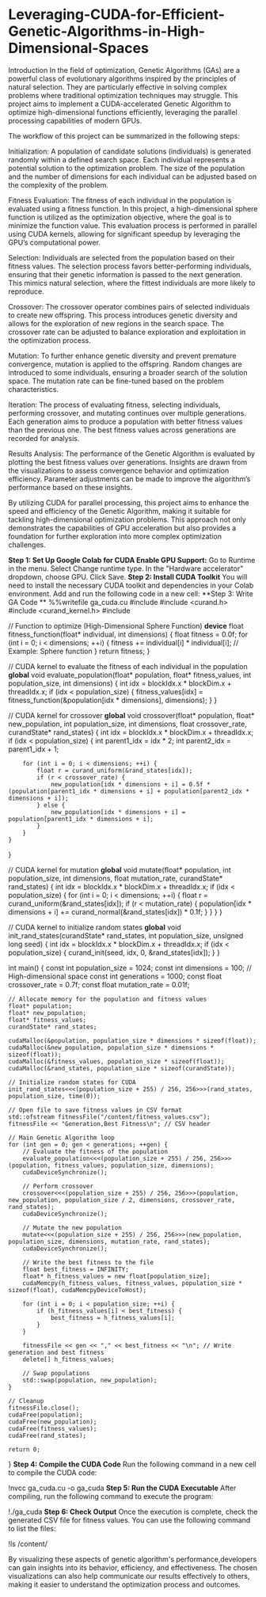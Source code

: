 # Leveraging-CUDA-for-Efficient-Genetic-Algorithms-in-High-Dimensional-Spaces

Introduction
In the field of optimization, Genetic Algorithms (GAs) are a powerful class of evolutionary algorithms inspired by the principles of natural selection. They are particularly effective in solving complex problems where traditional optimization techniques may struggle. This project aims to implement a CUDA-accelerated Genetic Algorithm to optimize high-dimensional functions efficiently, leveraging the parallel processing capabilities of modern GPUs.

The workflow of this project can be summarized in the following steps:

Initialization: A population of candidate solutions (individuals) is generated randomly within a defined search space. Each individual represents a potential solution to the optimization problem. The size of the population and the number of dimensions for each individual can be adjusted based on the complexity of the problem.

Fitness Evaluation: The fitness of each individual in the population is evaluated using a fitness function. In this project, a high-dimensional sphere function is utilized as the optimization objective, where the goal is to minimize the function value. This evaluation process is performed in parallel using CUDA kernels, allowing for significant speedup by leveraging the GPU’s computational power.

Selection: Individuals are selected from the population based on their fitness values. The selection process favors better-performing individuals, ensuring that their genetic information is passed to the next generation. This mimics natural selection, where the fittest individuals are more likely to reproduce.

Crossover: The crossover operator combines pairs of selected individuals to create new offspring. This process introduces genetic diversity and allows for the exploration of new regions in the search space. The crossover rate can be adjusted to balance exploration and exploitation in the optimization process.

Mutation: To further enhance genetic diversity and prevent premature convergence, mutation is applied to the offspring. Random changes are introduced to some individuals, ensuring a broader search of the solution space. The mutation rate can be fine-tuned based on the problem characteristics.

Iteration: The process of evaluating fitness, selecting individuals, performing crossover, and mutating continues over multiple generations. Each generation aims to produce a population with better fitness values than the previous one. The best fitness values across generations are recorded for analysis.

Results Analysis: The performance of the Genetic Algorithm is evaluated by plotting the best fitness values over generations. Insights are drawn from the visualizations to assess convergence behavior and optimization efficiency. Parameter adjustments can be made to improve the algorithm’s performance based on these insights.

By utilizing CUDA for parallel processing, this project aims to enhance the speed and efficiency of the Genetic Algorithm, making it suitable for tackling high-dimensional optimization problems. This approach not only demonstrates the capabilities of GPU acceleration but also provides a foundation for further exploration into more complex optimization challenges.

**Step 1: Set Up Google Colab for CUDA
Enable GPU Support:**
Go to Runtime in the menu.
Select Change runtime type.
In the "Hardware accelerator" dropdown, choose GPU.
Click Save.
**Step 2: Install CUDA Toolkit**
You will need to install the necessary CUDA toolkit and dependencies in your Colab environment. Add and run the following code in a new cell:
**Step 3: Write GA Code **
%%writefile ga_cuda.cu
#include <iostream>
#include <curand.h>
#include <curand_kernel.h>
#include <fstream>

// Function to optimize (High-Dimensional Sphere Function)
__device__ float fitness_function(float* individual, int dimensions) {
    float fitness = 0.0f;
    for (int i = 0; i < dimensions; ++i) {
        fitness += individual[i] * individual[i];  // Example: Sphere function
    }
    return fitness;
}

// CUDA kernel to evaluate the fitness of each individual in the population
__global__ void evaluate_population(float* population, float* fitness_values, int population_size, int dimensions) {
    int idx = blockIdx.x * blockDim.x + threadIdx.x;
    if (idx < population_size) {
        fitness_values[idx] = fitness_function(&population[idx * dimensions], dimensions);
    }
}

// CUDA kernel for crossover
__global__ void crossover(float* population, float* new_population, int population_size, int dimensions, float crossover_rate, curandState* rand_states) {
    int idx = blockIdx.x * blockDim.x + threadIdx.x;
    if (idx < population_size) {
        int parent1_idx = idx * 2;
        int parent2_idx = parent1_idx + 1;

        for (int i = 0; i < dimensions; ++i) {
            float r = curand_uniform(&rand_states[idx]);
            if (r < crossover_rate) {
                new_population[idx * dimensions + i] = 0.5f * (population[parent1_idx * dimensions + i] + population[parent2_idx * dimensions + i]);
            } else {
                new_population[idx * dimensions + i] = population[parent1_idx * dimensions + i];
            }
        }
    }
}

// CUDA kernel for mutation
__global__ void mutate(float* population, int population_size, int dimensions, float mutation_rate, curandState* rand_states) {
    int idx = blockIdx.x * blockDim.x + threadIdx.x;
    if (idx < population_size) {
        for (int i = 0; i < dimensions; ++i) {
            float r = curand_uniform(&rand_states[idx]);
            if (r < mutation_rate) {
                population[idx * dimensions + i] += curand_normal(&rand_states[idx]) * 0.1f;
            }
        }
    }
}

// CUDA kernel to initialize random states
__global__ void init_rand_states(curandState* rand_states, int population_size, unsigned long seed) {
    int idx = blockIdx.x * blockDim.x + threadIdx.x;
    if (idx < population_size) {
        curand_init(seed, idx, 0, &rand_states[idx]);
    }
}

int main() {
    const int population_size = 1024;
    const int dimensions = 100;  // High-dimensional space
    const int generations = 1000;
    const float crossover_rate = 0.7f;
    const float mutation_rate = 0.01f;

    // Allocate memory for the population and fitness values
    float* population;
    float* new_population;
    float* fitness_values;
    curandState* rand_states;

    cudaMalloc(&population, population_size * dimensions * sizeof(float));
    cudaMalloc(&new_population, population_size * dimensions * sizeof(float));
    cudaMalloc(&fitness_values, population_size * sizeof(float));
    cudaMalloc(&rand_states, population_size * sizeof(curandState));

    // Initialize random states for CUDA
    init_rand_states<<<(population_size + 255) / 256, 256>>>(rand_states, population_size, time(0));

    // Open file to save fitness values in CSV format
    std::ofstream fitnessFile("/content/fitness_values.csv");
    fitnessFile << "Generation,Best Fitness\n"; // CSV header

    // Main Genetic Algorithm loop
    for (int gen = 0; gen < generations; ++gen) {
        // Evaluate the fitness of the population
        evaluate_population<<<(population_size + 255) / 256, 256>>>(population, fitness_values, population_size, dimensions);
        cudaDeviceSynchronize();

        // Perform crossover
        crossover<<<(population_size + 255) / 256, 256>>>(population, new_population, population_size / 2, dimensions, crossover_rate, rand_states);
        cudaDeviceSynchronize();

        // Mutate the new population
        mutate<<<(population_size + 255) / 256, 256>>>(new_population, population_size, dimensions, mutation_rate, rand_states);
        cudaDeviceSynchronize();

        // Write the best fitness to the file
        float best_fitness = INFINITY;
        float* h_fitness_values = new float[population_size];
        cudaMemcpy(h_fitness_values, fitness_values, population_size * sizeof(float), cudaMemcpyDeviceToHost);
        
        for (int i = 0; i < population_size; ++i) {
            if (h_fitness_values[i] < best_fitness) {
                best_fitness = h_fitness_values[i];
            }
        }

        fitnessFile << gen << "," << best_fitness << "\n"; // Write generation and best fitness
        delete[] h_fitness_values;

        // Swap populations
        std::swap(population, new_population);
    }

    // Cleanup
    fitnessFile.close();
    cudaFree(population);
    cudaFree(new_population);
    cudaFree(fitness_values);
    cudaFree(rand_states);

    return 0;
}
**Step 4: Compile the CUDA Code**
Run the following command in a new cell to compile the CUDA code:

!nvcc ga_cuda.cu -o ga_cuda
**Step 5: Run the CUDA Executable**
After compiling, run the following command to execute the program:

!./ga_cuda
**Step 6: Check Output**
Once the execution is complete, check the generated CSV file for fitness values. You can use the following command to list the files:

!ls /content/

By visualizing these aspects of genetic algorithm's performance,developers can gain insights into its behavior, efficiency, and effectiveness. The chosen visualizations can also help communicate our results effectively to others, making it easier to understand the optimization process and outcomes.
